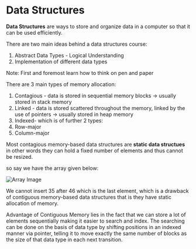 # Data Structures

**Data Structures** are ways to store and organize data in a computer so that it can be used efficiently.

There are two main ideas behind a data structures course:

1) Abstract Data Types - Logical Understanding
2) Implementation of different data types

Note: First and foremost learn how to think on pen and paper

There are 3 main types of memory allocation:

1) Contagious - data is stored in sequential memory blocks -> usually stored in stack memory
2) Linked - data is stored scattered throughout the memory, linked by the use of pointers -> usually stored in heap memory
3) Indexed- which is of further 2 types:
  1) Row-major
  2) Column-major

Most contagious memory-based data structures are **static data structues** in other words they can hold a fixed number of elements and thus cannot be resized.

so say we have the array given below:

![Array Image](https://media.geeksforgeeks.org/wp-content/uploads/C-Arrays.jpg)

We cannot insert 35 after 46 which is the last element, which is a drawback of contiguous memory-based data structures that is they have static allocation of memory.

Advantage of Contiguous Memory lies in the fact that we can store a lot of elements sequentially making it easier to search and index. The searching can be done on the basis of 
data type by shifting positions in an indexed manner via pointer, telling it to move exactly the same number of blocks as the size of that data type in each next transition.


